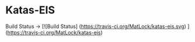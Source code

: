 # Katas-EIS


Build Status -> [![Build Status] (https://travis-ci.org/MatLock/katas-eis.svg) ] (https://travis-ci.org/MatLock/katas-eis)
